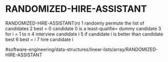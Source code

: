 # RANDOMIZED-HIRE-ASSISTANT
RANDOMIZED-HIRE-ASSISTANT(n)
1 randomly permute the list of candidates 
2 best = 0  candidate 0 is a least-qualifie= dummy candidate 
3 for i = 1 to n 
4    interview candidate i 
5    if candidate i is better than candidate best 
6        best = i 
7        hire candidate i


#software-engineering/data-structures/linear-lists/array/RANDOMIZED-HIRE-ASSISTANT
